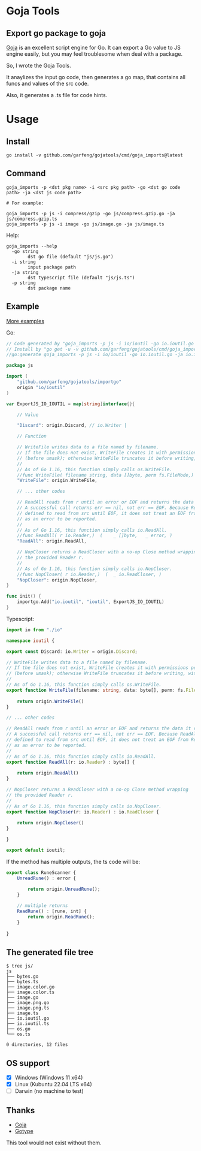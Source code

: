 # Goja Tools

## Export go package to goja

[Goja](https://github.com/dop251/goja) is an excellent script engine for Go. It can export a Go value to JS engine easily, but you may feel troublesome when deal with a package.

So, I wrote the Goja Tools. 

It anaylizes the input go code, then generates a go map, that contains all funcs and values of the src code.

Also, it generates a .ts file for code hints.

# Usage

## Install
``` shell
go install -v github.com/garfeng/gojatools/cmd/goja_imports@latest
```

## Command

``` shell
goja_imports -p <dst pkg name> -i <src pkg path> -go <dst go code path> -ja <dst js code path>

# For example:

goja_imports -p js -i compress/gzip -go js/compress.gzip.go -ja js/compress.gzip.ts
goja_imports -p js -i image -go js/image.go -ja js/image.ts
```

Help: 

``` shell
goja_imports --help
  -go string
        dst go file (default "js/js.go")
  -i string
        input package path
  -ja string
        dst typescript file (default "js/js.ts")
  -p string
        dst package name
```

## Example

[More examples](./examples/)

Go:

``` go
// Code generated by "goja_imports -p js -i io/ioutil -go io.ioutil.go -ja io.ioutil.ts"; DO NOT EDIT.
// Install by "go get -u -v github.com/garfeng/gojatools/cmd/goja_imports";
//go:generate goja_imports -p js -i io/ioutil -go io.ioutil.go -ja io.ioutil.ts

package js

import (
	"github.com/garfeng/gojatools/importgo"
	origin "io/ioutil"
)

var ExportJS_IO_IOUTIL = map[string]interface{}{

	// Value

	"Discard": origin.Discard, // io.Writer |

	// Function

	// WriteFile writes data to a file named by filename.
	// If the file does not exist, WriteFile creates it with permissions perm
	// (before umask); otherwise WriteFile truncates it before writing, without changing permissions.
	//
	// As of Go 1.16, this function simply calls os.WriteFile.
	//func WriteFile( filename string, data []byte, perm fs.FileMode,)  (	_ error, )
	"WriteFile": origin.WriteFile,

    // ... other codes

	// ReadAll reads from r until an error or EOF and returns the data it read.
	// A successful call returns err == nil, not err == EOF. Because ReadAll is
	// defined to read from src until EOF, it does not treat an EOF from Read
	// as an error to be reported.
	//
	// As of Go 1.16, this function simply calls io.ReadAll.
	//func ReadAll( r io.Reader,)  (	_ []byte, 	_ error, )
	"ReadAll": origin.ReadAll,

	// NopCloser returns a ReadCloser with a no-op Close method wrapping
	// the provided Reader r.
	//
	// As of Go 1.16, this function simply calls io.NopCloser.
	//func NopCloser( r io.Reader,)  (	_ io.ReadCloser, )
	"NopCloser": origin.NopCloser,
}

func init() {
	importgo.Add("io.ioutil", "ioutil", ExportJS_IO_IOUTIL)
}
```

Typescript:

``` typescript
import io from "./io"

namespace ioutil {

export const Discard: io.Writer = origin.Discard; 

// WriteFile writes data to a file named by filename.
// If the file does not exist, WriteFile creates it with permissions perm
// (before umask); otherwise WriteFile truncates it before writing, without changing permissions.
// 
// As of Go 1.16, this function simply calls os.WriteFile.
export function WriteFile(filename: string, data: byte[], perm: fs.FileMode) : error {
    
    return origin.WriteFile()
}

// ... other codes

// ReadAll reads from r until an error or EOF and returns the data it read.
// A successful call returns err == nil, not err == EOF. Because ReadAll is
// defined to read from src until EOF, it does not treat an EOF from Read
// as an error to be reported.
// 
// As of Go 1.16, this function simply calls io.ReadAll.
export function ReadAll(r: io.Reader) : byte[] {
    
    return origin.ReadAll()
}

// NopCloser returns a ReadCloser with a no-op Close method wrapping
// the provided Reader r.
// 
// As of Go 1.16, this function simply calls io.NopCloser.
export function NopCloser(r: io.Reader) : io.ReadCloser {
    
    return origin.NopCloser()
}

}

export default ioutil;
```

If the method has multiple outputs, the ts code will be:

``` typescript
export class RuneScanner { 
    UnreadRune() : error {
        
        return origin.UnreadRune();
    }

    // multiple returns
    ReadRune() : [rune, int] {
        return origin.ReadRune();
    }
    
}
```

## The generated file tree

```
$ tree js/
js
├── bytes.go
├── bytes.ts
├── image.color.go
├── image.color.ts
├── image.go
├── image.png.go
├── image.png.ts
├── image.ts
├── io.ioutil.go
├── io.ioutil.ts
├── os.go
└── os.ts

0 directories, 12 files

```

## OS support

- [x] Windows (Windows 11 x64)
- [x] Linux (Kubuntu 22.04 LTS x64)
- [ ] Darwin (no machine to test)

## Thanks

* [Goja](https://github.com/dop251/goja)
* [Gotype](https://github.com/wzshiming/gotype)

This tool would not exist without them.
